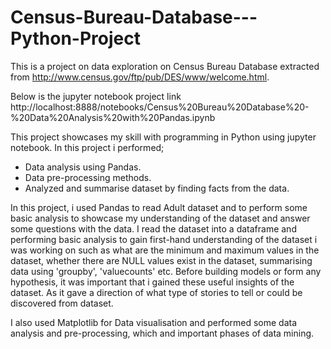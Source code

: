 # Census-Bureau-Database---Python-Project
This is a project on data exploration on Census Bureau Database extracted from http://www.census.gov/ftp/pub/DES/www/welcome.html. 

Below is the jupyter notebook project link 
http://localhost:8888/notebooks/Census%20Bureau%20Database%20-%20Data%20Analysis%20with%20Pandas.ipynb

This project showcases my skill with programming in Python using jupyter notebook.
In this project i performed;
- Data analysis using Pandas.
- Data pre-processing methods.
- Analyzed and summarise dataset by finding facts from the data.

In this project, i used Pandas to read Adult dataset and to perform some basic analysis to showcase my understanding of the dataset and answer some questions with the data.
I read the dataset into a dataframe and performing basic analysis to gain first-hand understanding of the dataset i was working on such as what are the minimum and maximum values in the dataset, whether there are NULL values exist in the dataset, summarising data using 'groupby', 'valuecounts' etc. Before building models or form any hypothesis, it was important that i gained these useful insights of the dataset. As it gave a direction of what type of stories to tell or could be discovered from dataset.

I also used Matplotlib for Data visualisation and performed some data analysis and pre-processing, which and important phases of data mining.
